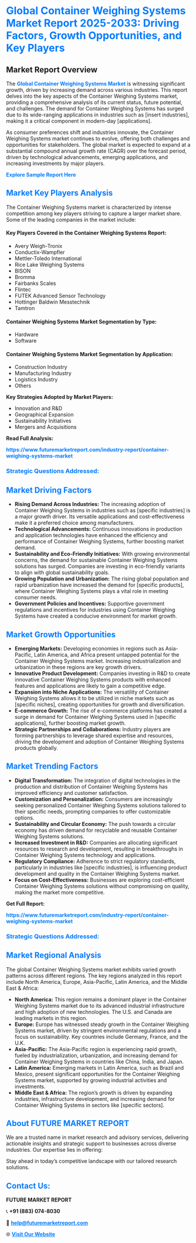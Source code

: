 <h1 style="color: #007BFF;">Global Container Weighing Systems Market Report 2025-2033: Driving Factors, Growth Opportunities, and Key Players</h1>

<section id="overview">
<h2>Market Report Overview</h2>
<p>The <a href="https://www.futuremarketreport.com/industry-report/container-weighing-systems-market" style="color: #007BFF; text-decoration: none;"><strong>Global Container Weighing Systems Market</strong></a> is witnessing significant growth, driven by increasing demand across various industries. This report delves into the key aspects of the Container Weighing Systems market, providing a comprehensive analysis of its current status, future potential, and challenges. The demand for Container Weighing Systems has surged due to its wide-ranging applications in industries such as [insert industries], making it a critical component in modern-day [applications].</p>
<p>As consumer preferences shift and industries innovate, the Container Weighing Systems market continues to evolve, offering both challenges and opportunities for stakeholders. The global market is expected to expand at a substantial compound annual growth rate (CAGR) over the forecast period, driven by technological advancements, emerging applications, and increasing investments by major players.</p>
</section>

<section id="overview">
<p><a href="https://www.futuremarketreport.com/request-sample/reportId=51204" style="color: #007BFF; text-decoration: none;"><strong>Explore Sample Report Here</strong></a></p>
</section>

<section id="key-players">
<h2 style="color: #007BFF;">Market Key Players Analysis</h2>
<p>The Container Weighing Systems market is characterized by intense competition among key players striving to capture a larger market share. Some of the leading companies in the market include:</p>
<h4>Key Players Covered in the Container Weighing Systems Report:</h4>
<ul><li>Avery Weigh-Tronix</li><li>Conductix-Wampfler</li><li>Mettler-Toledo International</li><li>Rice Lake Weighing Systems</li><li>BISON</li><li>Bromma</li><li>Fairbanks Scales</li><li>Flintec</li><li>FUTEK Advanced Sensor Technology</li><li>Hottinger Baldwin Messtechnik</li><li>Tamtron</li></ul>
<h4>Container Weighing Systems Market Segmentation by Type:</h4>
<ul><li>Hardware</li><li>Software</li></ul>

<h4>Container Weighing Systems Market Segmentation by Application:</h4>
<ul><li>Construction Industry</li><li>Manufacturing Industry</li><li>Logistics Industry</li><li>Others</li></ul>
<p><strong>Key Strategies Adopted by Market Players:</strong></p>
<ul>
<li>Innovation and R&D</li>
<li>Geographical Expansion</li>
<li>Sustainability Initiatives</li>
<li>Mergers and Acquisitions</li>
</ul>
</section>

<section>
<p><strong>Read Full Analysis: </strong></p><a href="https://www.futuremarketreport.com/industry-report/container-weighing-systems-market" style="color: #007BFF; text-decoration: none;"><strong>https://www.futuremarketreport.com/industry-report/container-weighing-systems-market</strong></a>
<h3 style="color: #007BFF;">Strategic Questions Addressed:</h3>
</section>

<section id="driving-factors">
<h2 style="color: #007BFF;">Market Driving Factors</h2>
<ul>
<li><strong>Rising Demand Across Industries:</strong> The increasing adoption of Container Weighing Systems in industries such as [specific industries] is a major growth driver. Its versatile applications and cost-effectiveness make it a preferred choice among manufacturers.</li>
<li><strong>Technological Advancements:</strong> Continuous innovations in production and application technologies have enhanced the efficiency and performance of Container Weighing Systems, further boosting market demand.</li>
<li><strong>Sustainability and Eco-Friendly Initiatives:</strong> With growing environmental concerns, the demand for sustainable Container Weighing Systems solutions has surged. Companies are investing in eco-friendly variants to align with global sustainability goals.</li>
<li><strong>Growing Population and Urbanization:</strong> The rising global population and rapid urbanization have increased the demand for [specific products], where Container Weighing Systems plays a vital role in meeting consumer needs.</li>
<li><strong>Government Policies and Incentives:</strong> Supportive government regulations and incentives for industries using Container Weighing Systems have created a conducive environment for market growth.</li>
</ul>
</section>

<section id="growth-opportunities">
<h2 style="color: #007BFF;">Market Growth Opportunities</h2>
<ul>
<li><strong>Emerging Markets:</strong> Developing economies in regions such as Asia-Pacific, Latin America, and Africa present untapped potential for the Container Weighing Systems market. Increasing industrialization and urbanization in these regions are key growth drivers.</li>
<li><strong>Innovative Product Development:</strong> Companies investing in R&D to create innovative Container Weighing Systems products with enhanced features and applications are likely to gain a competitive edge.</li>
<li><strong>Expansion into Niche Applications:</strong> The versatility of Container Weighing Systems allows it to be utilized in niche markets such as [specific niches], creating opportunities for growth and diversification.</li>
<li><strong>E-commerce Growth:</strong> The rise of e-commerce platforms has created a surge in demand for Container Weighing Systems used in [specific applications], further boosting market growth.</li>
<li><strong>Strategic Partnerships and Collaborations:</strong> Industry players are forming partnerships to leverage shared expertise and resources, driving the development and adoption of Container Weighing Systems products globally.</li>
</ul>
</section>

<section id="trending-factors">
<h2 style="color: #007BFF;">Market Trending Factors</h2>
<ul>
<li><strong>Digital Transformation:</strong> The integration of digital technologies in the production and distribution of Container Weighing Systems has improved efficiency and customer satisfaction.</li>
<li><strong>Customization and Personalization:</strong> Consumers are increasingly seeking personalized Container Weighing Systems solutions tailored to their specific needs, prompting companies to offer customizable options.</li>
<li><strong>Sustainability and Circular Economy:</strong> The push towards a circular economy has driven demand for recyclable and reusable Container Weighing Systems solutions.</li>
<li><strong>Increased Investment in R&D:</strong> Companies are allocating significant resources to research and development, resulting in breakthroughs in Container Weighing Systems technology and applications.</li>
<li><strong>Regulatory Compliance:</strong> Adherence to strict regulatory standards, particularly in industries like [specific industries], is influencing product development and quality in the Container Weighing Systems market.</li>
<li><strong>Focus on Cost-Effectiveness:</strong> Businesses are exploring cost-efficient Container Weighing Systems solutions without compromising on quality, making the market more competitive.</li>
</ul>
</section>

<section>
<p><strong>Get Full Report: </strong></p><a href="https://www.futuremarketreport.com/industry-report/container-weighing-systems-market" style="color: #007BFF; text-decoration: none;"><strong>https://www.futuremarketreport.com/industry-report/container-weighing-systems-market</strong></a>
<h3 style="color: #007BFF;">Strategic Questions Addressed:</h3>
</section>


<section id="regional-analysis">
<h2 style="color: #007BFF;">Market Regional Analysis</h2>
<p>The global Container Weighing Systems market exhibits varied growth patterns across different regions. The key regions analyzed in this report include North America, Europe, Asia-Pacific, Latin America, and the Middle East & Africa:</p>
<ul>
<li><strong>North America:</strong> This region remains a dominant player in the Container Weighing Systems market due to its advanced industrial infrastructure and high adoption of new technologies. The U.S. and Canada are leading markets in this region.</li>
<li><strong>Europe:</strong> Europe has witnessed steady growth in the Container Weighing Systems market, driven by stringent environmental regulations and a focus on sustainability. Key countries include Germany, France, and the U.K.</li>
<li><strong>Asia-Pacific:</strong> The Asia-Pacific region is experiencing rapid growth, fueled by industrialization, urbanization, and increasing demand for Container Weighing Systems in countries like China, India, and Japan.</li>
<li><strong>Latin America:</strong> Emerging markets in Latin America, such as Brazil and Mexico, present significant opportunities for the Container Weighing Systems market, supported by growing industrial activities and investments.</li>
<li><strong>Middle East & Africa:</strong> The region’s growth is driven by expanding industries, infrastructure development, and increasing demand for Container Weighing Systems in sectors like [specific sectors].</li>
</ul>
</section>

<footer>
<h2 style="color: #007BFF;">About FUTURE MARKET REPORT</h2>
<p>We are a trusted name in market research and advisory services, delivering actionable insights and strategic support to businesses across diverse industries. Our expertise lies in offering:</p>

<p>Stay ahead in today’s competitive landscape with our tailored research solutions.</p>

<h2 style="color: #007BFF;">Contact Us:</h2>
<p><strong>FUTURE MARKET REPORT</strong></p>
<p>📞 <strong>+91 (883) 074-8030</strong></p>
<p>📧 <strong><a href="mailto:help@futuremarketreport.com" style="color: #007BFF;">help@futuremarketreport.com</a></strong></p>
<p>🌐 <strong><a href="https://www.futuremarketreport.com/" style="color: #007BFF;">Visit Our Website</a></strong></p>
</footer>